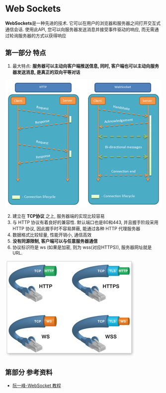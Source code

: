 # Web Sockets

**WebSockets**是一种先进的技术. 它可以在用户的浏览器和服务器之间打开交互式通信会话. 使用此API, 您可以向服务器发送消息并接受事件驱动的响应, 而无需通过轮询服务器的方式以获得响应



## 第一部分 特点

1. 最大特点: **服务器可以主动向客户端推送信息, 同时, 客户端也可以主动向服务器发送消息, 是真正的双向平等对话**

![webSockets](./image/webSockets.png 'webSockets')

2. 建立在 **TCP协议** 之上, 服务器端的实现比较容易
3. 与 HTTP 协议有着良好的兼容性. 默认端口也是80和443, 并且握手阶段采用 HTTP 协议,  因此握手时不容易屏蔽, 能通过各种 HTTP 代理服务器
4. 数据格式比较轻量, 性能开销小, 通信高效
5. **没有同源限制, 客户端可以与任意服务器通信**
6. 协议标识符是 ws (如果是加密, 则为 wss(对应HTTPS)), 服务器网址就是 URL.

![webSockets2](./image/webSockets2.jpg 'webSockets2')

## 第部分 参考资料

* [阮一峰-WebSocket 教程](http://www.ruanyifeng.com/blog/2017/05/websocket.html)

